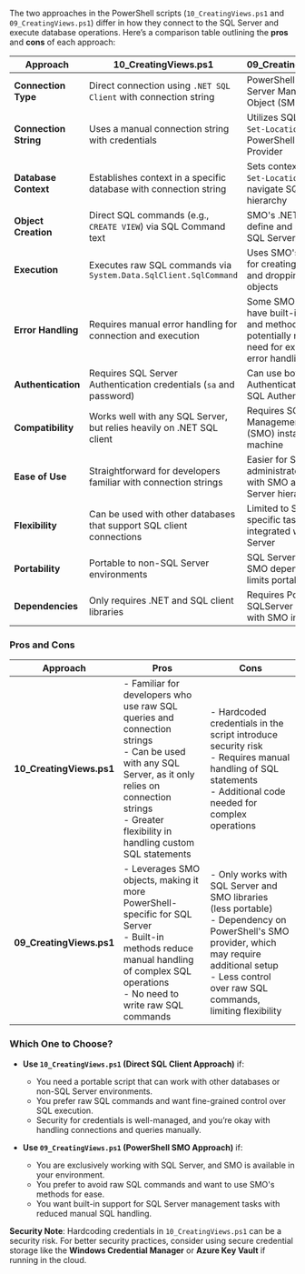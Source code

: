 The two approaches in the PowerShell scripts (`10_CreatingViews.ps1` and `09_CreatingViews.ps1`) differ in how they connect to the SQL Server and execute database operations. Here’s a comparison table outlining the **pros** and **cons** of each approach:

| Approach              | **10_CreatingViews.ps1**                                              | **09_CreatingViews.ps1**                                                                                  |
| --------------------- | --------------------------------------------------------------------- | --------------------------------------------------------------------------------------------------------- |
| **Connection Type**   | Direct connection using `.NET SQL Client` with connection string      | PowerShell's SQL Server Management Object (SMO) library                                                   |
| **Connection String** | Uses a manual connection string with credentials                      | Utilizes SQL Server's `Set-Location` in PowerShell SQL Provider                                           |
| **Database Context**  | Establishes context in a specific database with connection string     | Sets context through `Set-Location` to navigate SQL Server hierarchy                                      |
| **Object Creation**   | Direct SQL commands (e.g., `CREATE VIEW`) via SQL Command text        | SMO's .NET objects to define and manage SQL Server objects                                                |
| **Execution**         | Executes raw SQL commands via `System.Data.SqlClient.SqlCommand`      | Uses SMO's methods for creating, managing, and dropping SQL objects                                       |
| **Error Handling**    | Requires manual error handling for connection and execution           | Some SMO methods have built-in checks and methods, potentially reducing need for extensive error handling |
| **Authentication**    | Requires SQL Server Authentication credentials (`sa` and password)    | Can use both Windows Authentication and SQL Authentication                                                |
| **Compatibility**     | Works well with any SQL Server, but relies heavily on .NET SQL client | Requires SQL Server Management Objects (SMO) installed on the machine                                     |
| **Ease of Use**       | Straightforward for developers familiar with connection strings       | Easier for SQL administrators familiar with SMO and SQL Server hierarchy                                  |
| **Flexibility**       | Can be used with other databases that support SQL client connections  | Limited to SQL Server-specific tasks; highly integrated with SQL Server                                   |
| **Portability**       | Portable to non-SQL Server environments                               | SQL Server-specific; SMO dependency limits portability                                                    |
| **Dependencies**      | Only requires .NET and SQL client libraries                           | Requires PowerShell SQLServer module with SMO installed                                                   |

### Pros and Cons

| Approach                 | **Pros**                                                                                                                                                                                                              | **Cons**                                                                                                                                                                                                          |
| ------------------------ | --------------------------------------------------------------------------------------------------------------------------------------------------------------------------------------------------------------------- | ----------------------------------------------------------------------------------------------------------------------------------------------------------------------------------------------------------------- |
| **10_CreatingViews.ps1** | - Familiar for developers who use raw SQL queries and connection strings <br> - Can be used with any SQL Server, as it only relies on connection strings <br> - Greater flexibility in handling custom SQL statements | - Hardcoded credentials in the script introduce security risk <br> - Requires manual handling of SQL statements <br> - Additional code needed for complex operations                                              |
| **09_CreatingViews.ps1** | - Leverages SMO objects, making it more PowerShell-specific for SQL Server <br> - Built-in methods reduce manual handling of complex SQL operations <br> - No need to write raw SQL commands                          | - Only works with SQL Server and SMO libraries (less portable) <br> - Dependency on PowerShell's SMO provider, which may require additional setup <br> - Less control over raw SQL commands, limiting flexibility |

### Which One to Choose?

- **Use `10_CreatingViews.ps1` (Direct SQL Client Approach)** if:

  - You need a portable script that can work with other databases or non-SQL Server environments.
  - You prefer raw SQL commands and want fine-grained control over SQL execution.
  - Security for credentials is well-managed, and you’re okay with handling connections and queries manually.

- **Use `09_CreatingViews.ps1` (PowerShell SMO Approach)** if:
  - You are exclusively working with SQL Server, and SMO is available in your environment.
  - You prefer to avoid raw SQL commands and want to use SMO's methods for ease.
  - You want built-in support for SQL Server management tasks with reduced manual SQL handling.

**Security Note**: Hardcoding credentials in `10_CreatingViews.ps1` can be a security risk. For better security practices, consider using secure credential storage like the **Windows Credential Manager** or **Azure Key Vault** if running in the cloud.
